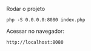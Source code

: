 Rodar o projeto

```
php -S 0.0.0.0:8080 index.php
```

Acessar no navegador:

```
http://localhost:8080
```
